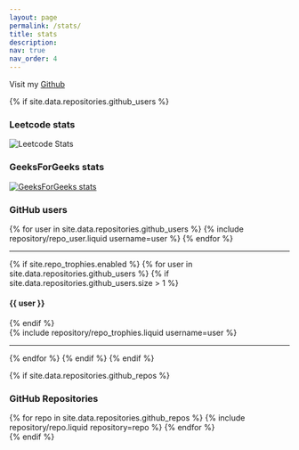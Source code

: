 ```yaml
---
layout: page
permalink: /stats/
title: stats
description:
nav: true
nav_order: 4
---
```


Visit my [Github](https://github.com/emharsha1812)

{% if site.data.repositories.github_users %}

### Leetcode stats
![Leetcode Stats](https://leetcard.jacoblin.cool/harshwardhanfartale_nith)

### GeeksForGeeks stats
[![GeeksForGeeks stats](https://gfgstatscard.vercel.app/harshwardhan8ljg)](https://www.geeksforgeeks.org/user/harshwardhan8ljg)


### GitHub users

<div class="repositories d-flex flex-wrap flex-md-row flex-column justify-content-between align-items-center">
  {% for user in site.data.repositories.github_users %}
    {% include repository/repo_user.liquid username=user %}
  {% endfor %}
</div>

---

{% if site.repo_trophies.enabled %}
{% for user in site.data.repositories.github_users %}
{% if site.data.repositories.github_users.size > 1 %}

  <h4>{{ user }}</h4>
  {% endif %}
  <div class="repositories d-flex flex-wrap flex-md-row flex-column justify-content-between align-items-center">
  {% include repository/repo_trophies.liquid username=user %}
  </div>

---

{% endfor %}
{% endif %}
{% endif %}

{% if site.data.repositories.github_repos %}

### GitHub Repositories

<div class="repositories d-flex flex-wrap flex-md-row flex-column justify-content-between align-items-center">
  {% for repo in site.data.repositories.github_repos %}
    {% include repository/repo.liquid repository=repo %}
  {% endfor %}
</div>
{% endif %}
